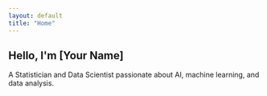 ```yaml
---
layout: default
title: "Home"
---
```


<section>
    <h2>Hello, I'm [Your Name]</h2>
    <p>A Statistician and Data Scientist passionate about AI, machine learning, and data analysis.</p>
</section>

